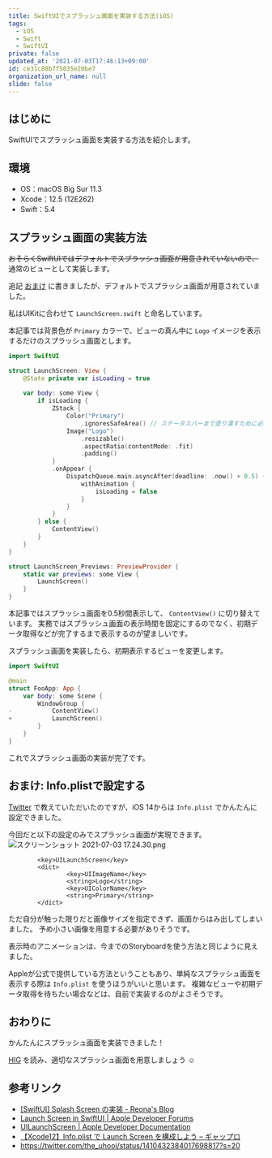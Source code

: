 ```yaml
---
title: SwiftUIでスプラッシュ画面を実装する方法(iOS)
tags:
  - iOS
  - Swift
  - SwiftUI
private: false
updated_at: '2021-07-03T17:46:13+09:00'
id: ce31c80b7f5035e20be7
organization_url_name: null
slide: false
---
```

## はじめに

SwiftUIでスプラッシュ画面を実装する方法を紹介します。

## 環境

- OS：macOS Big Sur 11.3
- Xcode：12.5 (12E262)
- Swift：5.4

## スプラッシュ画面の実装方法

~~おそらくSwiftUIではデフォルトでスプラッシュ画面が用意されていないので、~~ 通常のビューとして実装します。

追記
[おまけ](#おまけ-infoplistで設定する) に書きましたが、デフォルトでスプラッシュ画面が用意されていました。

私はUIKitに合わせて `LaunchScreen.swift` と命名しています。

本記事では背景色が `Primary` カラーで、ビューの真ん中に `Logo` イメージを表示するだけのスプラッシュ画面とします。

```swift:LaunchScreen.swift
import SwiftUI

struct LaunchScreen: View {
    @State private var isLoading = true
    
    var body: some View {
        if isLoading {
            ZStack {
                Color("Primary")
                    .ignoresSafeArea() // ステータスバーまで塗り潰すために必要
                Image("Logo")
                    .resizable()
                    .aspectRatio(contentMode: .fit)
                    .padding()
            }
            .onAppear {
                DispatchQueue.main.asyncAfter(deadline: .now() + 0.5) {
                    withAnimation {
                        isLoading = false
                    }
                }
            }
        } else {
            ContentView()
        }
    }
}

struct LaunchScreen_Previews: PreviewProvider {
    static var previews: some View {
        LaunchScreen()
    }
}
```

本記事ではスプラッシュ画面を0.5秒間表示して、 `ContentView()` に切り替えています。
実務ではスプラッシュ画面の表示時間を固定にするのでなく、初期データ取得などが完了するまで表示するのが望ましいです。

スプラッシュ画面を実装したら、初期表示するビューを変更します。

```diff_swift:FooApp.swift
import SwiftUI

@main
struct FooApp: App {
    var body: some Scene {
        WindowGroup {
-           ContentView()
+           LaunchScreen()
        }
    }
}
```

これでスプラッシュ画面の実装が完了です。

## おまけ: Info.plistで設定する

[Twitter](https://twitter.com/yoshipaka/status/1411175522751578112?s=20) で教えていただいたのですが、iOS 14からは `Info.plist` でかんたんに設定できました。

今回だと以下の設定のみでスプラッシュ画面が実現できます。
![スクリーンショット 2021-07-03 17.24.30.png](https://qiita-image-store.s3.ap-northeast-1.amazonaws.com/0/138245/681ecfea-6146-3d21-4e1e-57b242203e66.png)

```xml:Info.plist
        <key>UILaunchScreen</key>
        <dict>
                <key>UIImageName</key>
                <string>Logo</string>
                <key>UIColorName</key>
                <string>Primary</string>
        </dict>
```

ただ自分が触った限りだと画像サイズを指定できず、画面からはみ出してしまいました。
予め小さい画像を用意する必要がありそうです。

表示時のアニメーションは、今までのStoryboardを使う方法と同じように見えました。

Appleが公式で提供している方法ということもあり、単純なスプラッシュ画面を表示する際は `Info.plist` を使うほうがいいと思います。
複雑なビューや初期データ取得を待ちたい場合などは、自前で実装するのがよさそうです。

## おわりに

かんたんにスプラッシュ画面を実装できました！

[HIG](https://developer.apple.com/design/human-interface-guidelines/ios/visual-design/launch-screen/) を読み、適切なスプラッシュ画面を用意しましょう :relaxed: 

## 参考リンク

- [[SwiftUI] Splash Screen の実装 - Reona's Blog](https://reona.dev/posts/20200908)
- [Launch Screen in SwiftUI | Apple Developer Forums](https://developer.apple.com/forums/thread/651549)
- [UILaunchScreen | Apple Developer Documentation](https://developer.apple.com/documentation/bundleresources/information_property_list/uilaunchscreen)
- [【Xcode12】Info.plist で Launch Screen を構成しよう – ギャップロ](https://gaprot.jp/2020/11/24/launch-screen-plist/)
- https://twitter.com/the_uhooi/status/1410432384017698817?s=20
